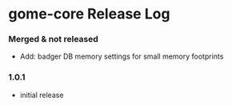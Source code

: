 # gome-core Release Log

### Merged & not released
- Add: badger DB memory settings for small memory footprints

### 1.0.1
* initial release